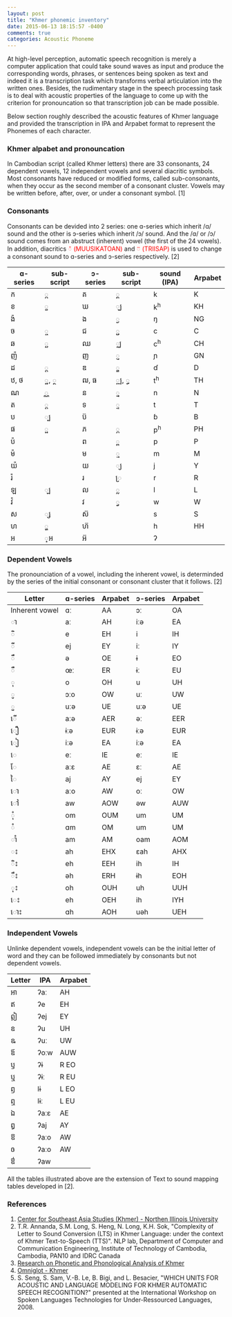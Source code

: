 ```yaml
---
layout: post
title: "Khmer phonemic inventory"
date: 2015-06-13 18:15:57 -0400
comments: true
categories: Acoustic Phoneme
---
```

At high-level perception, automatic speech recognition is merely a computer application that could take 
sound waves as input and produce the corresponding words, phrases, or sentences being spoken as text and indeed
it is a transcription task which transforms verbal articulation into the written ones. Besides, 
the rudimentary stage in the speech processing task is to deal with acoustic properties of the language
to come up with the criterion for pronouncation so that transcription job can be made possible.

Below section roughly described the acoustic features of Khmer language and provided the transcription 
in IPA and Arpabet format to represent the Phonemes of each character.

### Khmer alpabet and pronouncation
In Cambodian script (called Khmer letters)​ there are 33 consonants, 24 dependent vowels, 
12 independent vowels and several diacritic symbols. <!-- more -->Most consonants have reduced 
or modified forms, called sub-consonants, when they occur as the second member of a consonant cluster. 
Vowels may be written before, after, over, or under a consonant symbol. [1]

### Consonants
Consonants can be devided into 2 series: one ɑ-series which inherit /ɑ/ sound and the other is 
ɔ-series which inherit /ɔ/ sound. And the /ɑ/ or /ɔ/ sound comes from an abstruct (inherent) vowel 
(the first of the 24 vowels). In addition, diacritics 
<span style="color:red"> ៉ (MUUSIKATOAN)</span> and <span style="color:red"> ៊ (TRIISAP)</span> is used to 
change a consonant sound to ɑ-series and ɔ-series respectively. [2]

| ɑ-series | sub-script | ɔ-series | sub-script | sound (IPA) | Arpabet |
|----------|------------|----------|------------|-------------|---------|
| ក |  ្ក | គ |  ្គ | k | K |
| ខ |  ្ខ | ឃ |  ្ឃ | k<sup>h</sup> | KH |
| ង៉ |   | ង |  ្ង | ŋ | NG |
| ច |  ្ច | ជ |  ្ជ | c | C |
| ឆ |  ្ឆ | ឈ |  ្ឈ | c<sup>h</sup> | CH |
| ញ៉ |   | ញ |  ្ញ | ɲ | GN |
| ដ |  ្ដ | ឌ |  ្ឌ | ɗ | D |
| ឋ, ថ |  ្ឋ,  ្ថ | ឍ, ធ |  ្ឍ,  ្ធ | t<sup>h</sup> | TH |
| ណ |  ្ណ | ន |  ្ន | n | N |
| ត |  ្ត | ទ |  ្ទ | t | T |
| ប |  ្ប | ប៊ |   | ɓ | B |
| ផ |  ្ផ | ភ |  ្ភ | p<sup>h</sup> | PH |
| ប៉ |   | ព |  ្ព | p | P |
| ម៉ |   | ម |  ្ម | m | M |
| យ៉ |   | យ |  ្យ | j | Y |
| រ៉ |   | រ |  ្រ | r | R |
| ឡ |  ្ឡ  | ល |  ្ល | l | L |
| វ៉ |   | វ |  ្វ | w | W |
| ស |  ្ស | ស៊ |   | s | S |
| ហ |  ្ហ | ហ៊ |   | h | HH |
| អ |  ្ឣ | ឣ៊ |   | ʔ |   |

### Dependent Vowels
The pronounciation of a vowel, including the inherent vowel, is determinded by the series of 
the initial consonant or consonant cluster that it follows. [2]

| Letter | ɑ-series | Arpabet | ɔ-series | Arpabet |
|--------|----------|---------|----------|---------|
| Inherent vowel | ɑː | AA | ɔː | OA |
| ា | aː | AH | iːə | EA |
|  ិ | e | EH | i | IH |
|  ី | ej | EY | iː | IY |
|  ឹ | ə | OE | ɨ | EO |
|  ឺ | œː | ER | ɨː | EU |
|  ុ | o | OH | u | UH |
|  ូ | ɔːo | OW | uː | UW |
|  ួ | uːə | UE | uːə | UE |
| ើ | aːə | AER | əː | EER
| ឿ | ɨːə | EUR | ɨːə | EUR |
| ៀ | iːə | EA | iːə | EA |
| េ | eː | IE | eː | IE |
| ែ | aːɛ | AE | ɛː | AE |
| ៃ | aj | AY | ej | EY |
| ោ | aːo | AW | oː | OW |
| ៅ | aw | AOW | əw | AUW |
|  ុំ | om | OUM | um | UM |
|  ំ | ɑm | OM | um | UM |
| ាំ | am | AM | oam | AOM |
| ះ | ah | EHX | ɛah | AHX |
|  ិះ | eh | EEH | ih | IH |
|  ឹះ | əh | ERH | ɨh | EOH |
|  ុះ | oh | OUH | uh | UUH |
| េះ | eh | OEH | ih | IYH |
| ោះ | ɑh | AOH | uəh | UEH |

### Independent Vowels
Unlinke dependent vowels, independent vowels can be the initial letter of word and they can be 
followed immediately by consonants but not dependent vowels.

| Letter | IPA | Arpabet |
|--------|-----|---------|
| ឣា | ʔaː | AH |
| ឥ | ʔe | EH |
| ឦ | ʔej | EY |
| ឧ | ʔu | UH |
| ឩ | ʔuː | UW |
| ឪ | ʔoːw | AUW |
| ឫ | ʔɨ | R EO |
| ឬ | ʔɨː | R EU |
| ឭ | lɨ | L EO |
| ឮ | lɨː | L EU |
| ឯ | ʔaːɛ | AE |
| ឰ | ʔaj | AY |
| ឱ | ʔaːo | AW |
| ឲ | ʔaːo | AW |
| ឳ | ʔaw |   |

All the tables illustrated above are the extension of Text to sound mapping tables developed in [2].

### References
1. [Center for Southeast Asia Studies (Khmer) - Northen Illinois University](http://www.seasite.niu.edu/khmer/)
2. T.R. Annanda, S.M. Long, S. Heng, N. Long, K.H. Sok, "Complexity of Letter to Sound Conversion (LTS) in Khmer Language: under the context of Khmer Text-to-Speech (TTS)". NLP lab, Department of Computer and Communication Engineering, Institute of Technology of Cambodia, Cambodia, PAN10 and IDRC Canada
3. [Research on Phonetic and Phonological Analysis of Khmer](http://www.panl10n.net/english/Outputs%20Phase%202/CCs/Cambodia/ITC/Papers/2007/0701/phonetic-and-phonological-analysis.pdf)
4. [Omniglot - Khmer](http://www.omniglot.com/writing/khmer.htm)
5. S. Seng, S. Sam, V.-B. Le, B. Bigi, and L. Besacier, "WHICH UNITS FOR ACOUSTIC AND LANGUAGE MODELING FOR KHMER AUTOMATIC SPEECH RECOGNITION?" presented at the International Workshop on Spoken Languages Technologies for Under-Ressourced Languages, 2008.

